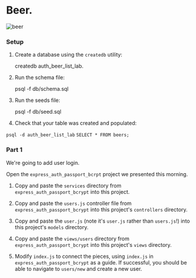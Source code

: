 # Beer.

![beer](http://i.imgur.com/EDTZyFL.jpg)

### Setup

1. Create a database using the `createdb` utility:

    createdb auth_beer_list_lab.

1. Run the schema file:

    psql -f db/schema.sql

1. Run the seeds file:

    psql -f db/seed.sql

1. Check that your table was created and populated:

`psql -d auth_beer_list_lab`
`SELECT * FROM beers;`

### Part 1

We're going to add user login.

Open the `express_auth_passport_bcrpt` project we presented this morning.

1. Copy and paste the `services` directory from `express_auth_passport_bcrypt` into this project.

1. Copy and paste the `users.js` controller file from `express_auth_passport_bcrypt` into this project's `controllers` directory.

1. Copy and paste the `user.js` (note it's `user.js` rather than `users.js`!) into this project's `models` directory.

1. Copy and paste the `views/users` directory from `express_auth_passport_bcrypt` into this project's `views` directory.

1. Modify `index.js` to connect the pieces, using `index.js` in `express_auth_passport_bcrypt` as a guide. If successful, you should be able to navigate to `users/new` and create a new user.

